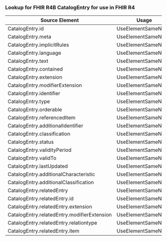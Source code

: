 ### Lookup for FHIR R4B CatalogEntry for use in FHIR R4

| Source Element | Usage | Target |
| -------------- | ----- | ------ |
| CatalogEntry.id | UseElementSameName | CatalogEntry.id |
| CatalogEntry.meta | UseElementSameName | CatalogEntry.meta |
| CatalogEntry.implicitRules | UseElementSameName | CatalogEntry.implicitRules |
| CatalogEntry.language | UseElementSameName | CatalogEntry.language |
| CatalogEntry.text | UseElementSameName | CatalogEntry.text |
| CatalogEntry.contained | UseElementSameName | CatalogEntry.contained |
| CatalogEntry.extension | UseElementSameName | CatalogEntry.extension |
| CatalogEntry.modifierExtension | UseElementSameName | CatalogEntry.modifierExtension |
| CatalogEntry.identifier | UseElementSameName | CatalogEntry.identifier |
| CatalogEntry.type | UseElementSameName | CatalogEntry.type |
| CatalogEntry.orderable | UseElementSameName | CatalogEntry.orderable |
| CatalogEntry.referencedItem | UseElementSameName | CatalogEntry.referencedItem |
| CatalogEntry.additionalIdentifier | UseElementSameName | CatalogEntry.additionalIdentifier |
| CatalogEntry.classification | UseElementSameName | CatalogEntry.classification |
| CatalogEntry.status | UseElementSameName | CatalogEntry.status |
| CatalogEntry.validityPeriod | UseElementSameName | CatalogEntry.validityPeriod |
| CatalogEntry.validTo | UseElementSameName | CatalogEntry.validTo |
| CatalogEntry.lastUpdated | UseElementSameName | CatalogEntry.lastUpdated |
| CatalogEntry.additionalCharacteristic | UseElementSameName | CatalogEntry.additionalCharacteristic |
| CatalogEntry.additionalClassification | UseElementSameName | CatalogEntry.additionalClassification |
| CatalogEntry.relatedEntry | UseElementSameName | CatalogEntry.relatedEntry |
| CatalogEntry.relatedEntry.id | UseElementSameName | CatalogEntry.relatedEntry.id |
| CatalogEntry.relatedEntry.extension | UseElementSameName | CatalogEntry.relatedEntry.extension |
| CatalogEntry.relatedEntry.modifierExtension | UseElementSameName | CatalogEntry.relatedEntry.modifierExtension |
| CatalogEntry.relatedEntry.relationtype | UseElementSameName | CatalogEntry.relatedEntry.relationtype |
| CatalogEntry.relatedEntry.item | UseElementSameName | CatalogEntry.relatedEntry.item |
